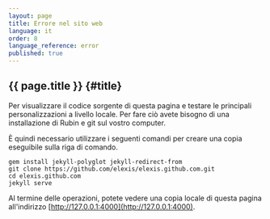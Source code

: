```yaml
---
layout: page
title: Errore nel sito web 
language: it 
order: 8 
language_reference: error 
published: true
---
```


{{ page.title }} {#title}
----------

Per visualizzare il codice sorgente di questa pagina e testare le principali personalizzazioni a livello locale. Per fare ciò avete bisogno di una installazione di Rubin e git sul vostro computer.

È quindi necessario utilizzare i seguenti comandi per creare una copia eseguibile sulla riga di comando.

```
gem install jekyll-polyglot jekyll-redirect-from
git clone https://github.com/elexis/elexis.github.com.git
cd elexis.github.com
jekyll serve
```
Al termine delle operazioni, potete vedere una copia locale di questa pagina all'indirizzo [http://127.0.0.1:4000](http://127.0.0.1:4000).
